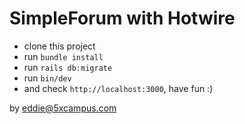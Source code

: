 # SimpleForum with Hotwire

- clone this project
- run `bundle install`
- run `rails db:migrate`
- run `bin/dev`
- and check `http://localhost:3000`, have fun :)

by eddie@5xcampus.com
